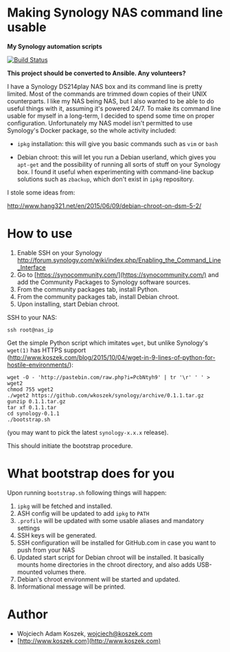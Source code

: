 # Making Synology NAS command line usable
**My Synology automation scripts**

[![Build Status](https://travis-ci.org/wkoszek/synology.svg?branch=master)](https://travis-ci.org/wkoszek/synology)

**This project should be converted to Ansible. Any volunteers?**

I have a Synology DS214play NAS box and its command line is pretty limited. Most of the
commands are trimmed down copies of their UNIX counterparts. I like my NAS
being NAS, but I also wanted to be able to do useful things with it, assuming
it's powered 24/7. To make its command line usable for myself
in a long-term, I decided to spend some time on proper configuration.
Unfortunately my NAS model isn't permitted to use Synology's Docker package, so the whole
activity included:

- `ipkg` installation: this will give you basic commands such as `vim` or
  `bash`

- Debian chroot: this will let you run a Debian userland, which gives you
  `apt-get` and the possibility of running all sorts of stuff on your
  Synology box. I found it useful when experimenting with command-line
  backup solutions such as `zbackup`, which don't exist in `ipkg`
  repository.

I stole some ideas from:

http://www.hang321.net/en/2015/06/09/debian-chroot-on-dsm-5-2/

# How to use

1. Enable SSH on your Synology http://forum.synology.com/wiki/index.php/Enabling_the_Command_Line_Interface
2. Go to [https://synocommunity.com/](https://synocommunity.com/) and add the Community Packages to Synology software sources.
3. From the community packages tab, install Python.
4. From the community packages tab, install Debian chroot.
5. Upon installing, start Debian chroot.

SSH to your NAS:

	ssh root@nas_ip

Get the simple Python script which imitates `wget`, but unlike Synology's
`wget(1)` has HTTPS support (http://www.koszek.com/blog/2015/10/04/wget-in-9-lines-of-python-for-hostile-environments/):

	wget -O - 'http://pastebin.com/raw.php?i=PcbNtyh9' | tr '\r' ' ' > wget2
	chmod 755 wget2
	./wget2 https://github.com/wkoszek/synology/archive/0.1.1.tar.gz
	gunzip 0.1.1.tar.gz
	tar xf 0.1.1.tar
	cd synology-0.1.1
	./bootstrap.sh

(you may want to pick the latest `synology-x.x.x` release).

This should initiate the bootstrap procedure.

# What bootstrap does for you

Upon running `bootstrap.sh` following things will happen:

1. `ipkg` will be fetched and installed.
2. ASH config will be updated to add `ipkg` to `PATH`
3. `.profile` will be updated with some usable aliases and mandatory settings
4. SSH keys will be generated.
5. SSH configuration will be installed for GitHub.com in case you want to push from your NAS
6. Updated start script for Debian chroot will be installed. It basically
mounts home directories in the chroot directory, and also adds USB-mounted
volumes there.
7. Debian's chroot environment will be started and updated.
8. Informational message will be printed.

# Author

- Wojciech Adam Koszek, [wojciech@koszek.com](mailto:wojciech@koszek.com)
- [http://www.koszek.com](http://www.koszek.com)

